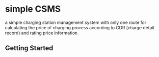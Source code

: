 # simple CSMS
a simple charging station management system with only one route for calculating
the price of charging process according to CDR (charge detail record) and rating
price information.

## Getting Started
